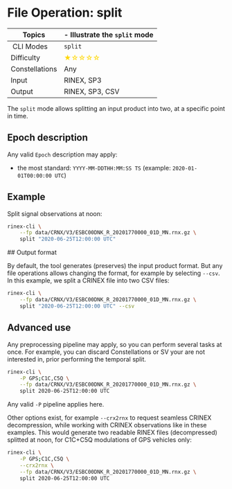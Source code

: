 File Operation: split
=====================

| Topics         | - Illustrate the `split` mode                                        |
|----------------|----------------------------------------------------------------------|
| CLI Modes      | `split`                                                              |
| Difficulty     | <span style='color:gold'> &#9733;&#9734;&#9734;&#9734;&#9734;</span> |
| Constellations | Any                                                                  |
| Input          | RINEX, SP3                                                           |
| Output         | RINEX, SP3, CSV                                                      |

The `split` mode allows splitting an input product into two, at a specific point in time.

## Epoch description

Any valid `Epoch` description may apply:

- the most standard: `YYYY-MM-DDTHH:MM:SS TS` (example: `2020-01-01T00:00:00 UTC`)

## Example

Split signal observations at noon:

```bash
rinex-cli \
    --fp data/CRNX/V3/ESBC00DNK_R_20201770000_01D_MN.rnx.gz \
    split "2020-06-25T12:00:00 UTC"
```

## Output format

By default, the tool generates (preserves) the input product format. But any file operations
allows changing the format, for example by selecting `--csv`. In this example, we split a CRINEX file
into two CSV files:

```bash
rinex-cli \
    --fp data/CRNX/V3/ESBC00DNK_R_20201770000_01D_MN.rnx.gz \
    split "2020-06-25T12:00:00 UTC" --csv
```

## Advanced use

Any preprocessing pipeline may apply, so you can perform several tasks at once. 
For example, you can discard Constellations or SV your are not interested in, prior performing the temporal split.

```bash
rinex-cli \
    -P GPS;C1C,C5Q \
    --fp data/CRNX/V3/ESBC00DNK_R_20201770000_01D_MN.rnx.gz \
    split 2020-06-25T12:00:00 UTC
```

Any valid `-P` pipeline applies here.

Other options exist, for example `--crx2rnx` to request seamless CRINEX decompression, while working with
CRINEX observations like in these examples. This would generate two readable RINEX files (decompressed) splitted at noon, 
for C1C+C5Q modulations of GPS vehicles only:

```bash
rinex-cli \
    -P GPS;C1C,C5Q \
    --crx2rnx \
    --fp data/CRNX/V3/ESBC00DNK_R_20201770000_01D_MN.rnx.gz \
    split 2020-06-25T12:00:00 UTC
```
